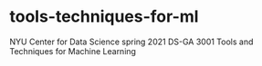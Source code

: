 # tools-techniques-for-ml
 NYU Center for Data Science spring 2021 DS-GA 3001 Tools and Techniques for Machine Learning
